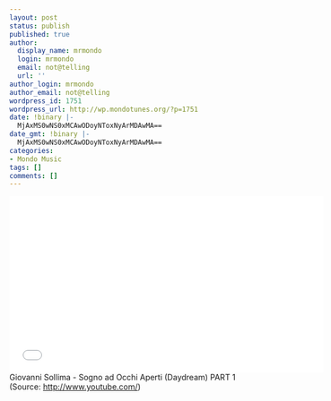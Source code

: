```yaml
---
layout: post
status: publish
published: true
author:
  display_name: mrmondo
  login: mrmondo
  email: not@telling
  url: ''
author_login: mrmondo
author_email: not@telling
wordpress_id: 1751
wordpress_url: http://wp.mondotunes.org/?p=1751
date: !binary |-
  MjAxMS0wNS0xMCAwODoyNToxNyArMDAwMA==
date_gmt: !binary |-
  MjAxMS0wNS0xMCAwODoyNToxNyArMDAwMA==
categories:
- Mondo Music
tags: []
comments: []
---
```

<iframe width="560" height="315" src="//www.youtube.com/embed/ldPf3yqq3-8" frameborder="0"> </iframe>
Giovanni Sollima - Sogno ad Occhi Aperti (Daydream) PART 1
<div class="attribution">(<span>Source:</span> <a href="http://www.youtube.com/">http://www.youtube.com/</a>)</div>
